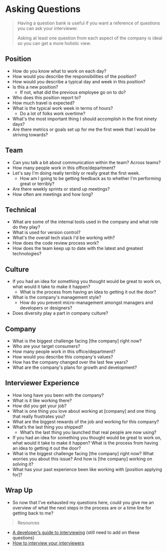 # Asking Questions

> Having a question bank is useful if you want a reference of questions you can ask your interviewer.
>
> Asking at least one question from each aspect of the company is ideal so you can get a more holistic view.

## Position

- How do you know what to work on each day?
- How would you describe the responsibilities of the position?
- How would you describe a typical day and week in this position?
- Is this a new position?
    + If not, what did the previous employee go on to do?
- Who does this position report to?
- How much travel is expected?
- What is the typical work week in terms of hours?
    + Do a lot of folks work overtime?
- What's the most important thing I should accomplish in the first ninety days?
- Are there metrics or goals set up for me the first week that I would be striving towards?

## Team

- Can you talk a bit about communication within the team? Across teams?
- How many people work in this office/department?
- Let's say I'm doing really terribly or really great the first week.
    + How am I going to be getting feedback as to whether I'm performing great or terribly?
- Are there weekly sprints or stand up meetings?
- How often are meetings and how long?

## Technical

- What are some of the internal tools used in the company and what role do they play?
- What is used for version control?
- What's the overall tech stack I'd be working with?
- How does the code review process work?
- How does the team keep up to date with the latest and greatest technologies?

## Culture

- If you had an idea for something you thought would be great to work on, what would it take to make it happen?
    + What is the process from having an idea to getting it out the door?
- What is the company's management style?
    + How do you prevent micro-management amongst managers and developers or designers?
- Does diversity play a part in company culture?

## Company

- What is the biggest challenge facing [the company] right now?
- Who are your target consumers?
- How many people work in this office/department?
- How would you describe this company's values?
- How has the company changed over the last few years?
- What are the company's plans for growth and development?

## Interviewer Experience

- How long have you been with the company?
- What is it like working there?
- How did you get your job?
- What is one thing you love about working at [company] and one thing that really frustrates you?
- What are the biggest rewards of the job and working for this company?
- What’s the last thing you shipped?
    + What’s the last thing you launched that real people are now using?
- If you had an idea for something you thought would be great to work on, what would it take to make it happen? What is the process from having an idea to getting it out the door?
- What is the biggest challenge facing [the company] right now? What worries you about this issue? And how is [the company] working on solving it?
- What has your past experience been like working with [position applying for]?

## Wrap Up

- So now that I've exhausted my questions here, could you give me an overview of what the next steps in the process are or a time line for getting back to me?

> Resources

- [A developer’s guide to interviewing](https://medium.freecodecamp.com/how-to-interview-as-a-developer-candidate-b666734f12dd) (still need to add on these questions)
- [How to interview your interviewers](https://medium.freecodecamp.org/how-to-interview-your-interviewers-f8f65ac57b80)